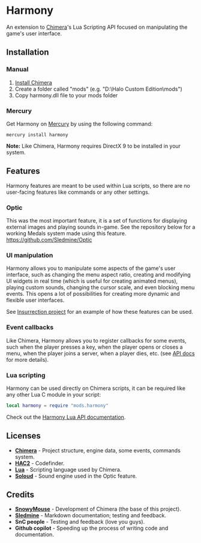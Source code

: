 # Harmony
An extension to [Chimera](https://github.com/SnowyMouse/chimera)'s Lua Scripting API
focused on manipulating the game's user interface.

## Installation
### Manual
1. [Install Chimera](https://github.com/SnowyMouse/chimera#installation)
2. Create a folder called "mods" (e.g. "D:\Halo Custom Edition\mods")
3. Copy harmony.dll file to your mods folder  

### Mercury
Get Harmony on [Mercury](https://github.com/Sledmine/Mercury) by using the
following command:
```
mercury install harmony
```

**Note:** Like Chimera, Harmony requires DirectX 9 to be installed in your
system.

## Features
Harmony features are meant to be used within Lua scripts, so there are no user-facing
features like commands or any other settings.

### Optic
This was the most important feature, it is a set of functions for displaying external
images and playing sounds in-game. See the repository below for a working Medals
system made using this feature. https://github.com/Sledmine/Optic

### UI manipulation
Harmony allows you to manipulate some aspects of the game's user interface, such as
changing the menu aspect ratio, creating and modifying UI widgets in real time
(which is useful for creating animated menus), playing custom sounds, changing the
cursor scale, and even blocking menu events. This opens a lot of possibilities for
creating more dynamic and flexible user interfaces.

See [Insurrection project](https://github.com/Sledmine/insurrection) for an example of
how these features can be used.

### Event callbacks
Like Chimera, Harmony allows you to register callbacks for some events, such when the
player presses a key, when the player opens or closes a menu, when the player joins a server, when a player dies, etc. (see [API docs](API.md) for more details).

### Lua scripting 
Harmony can be used directly on Chimera scripts, it can be required like any
other Lua C module in your script:
```lua
local harmony = require "mods.harmony"
```
Check out the [Harmony Lua API documentation](API.md).

## Licenses
- [**Chimera**](licenses/chimera) - Project structure, engine data, some events,
commands system.
- [**HAC2**](licenses/hac2) - Codefinder.
- [**Lua**](licenses/lua) - Scripting language used by Chimera.
- [**Soloud**](licenses/soloud) - Sound engine used in the Optic feature.

## Credits
- [**SnowyMouse**](https://github.com/SnowyMouse) - Development of Chimera (the
base of this project).
- [**Sledmine**](https://github.com/Sledmine) - Markdown documentation; testing and
feedback.
- **SnC people** - Testing and feedback (love you guys).
- **Github copilot** - Speeding up the process of writing code and documentation.
